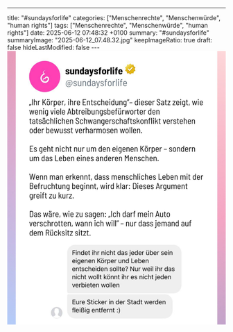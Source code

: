 ---
title: "#sundaysforlife"
categories: ["Menschenrechte", "Menschenwürde", "human rights"]
tags: ["Menschenrechte", "Menschenwürde", "human rights"]
date: 2025-06-12 07:48:32 +0100
summary: "#sundaysforlife"
summaryImage: "2025-06-12_07.48.32.jpg"
keepImageRatio: true
draft: false
hideLastModified: false
---[![#sundaysforlife](2025-06-12_07.48.32.jpg "#sundaysforlife")](https://www.sundaysforlife.org/de)